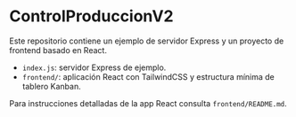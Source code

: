 # ControlProduccionV2

Este repositorio contiene un ejemplo de servidor Express y un proyecto de frontend basado en React.

- `index.js`: servidor Express de ejemplo.
- `frontend/`: aplicación React con TailwindCSS y estructura mínima de tablero Kanban.

Para instrucciones detalladas de la app React consulta `frontend/README.md`.
